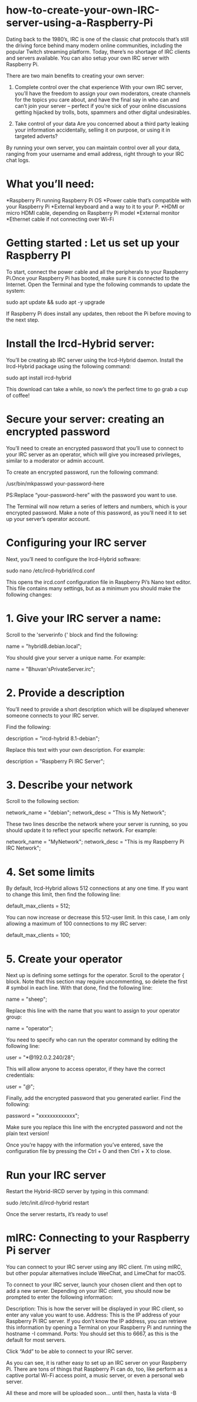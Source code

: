 # how-to-create-your-own-IRC-server-using-a-Raspberry-Pi
Dating back to the 1980’s, IRC is one of the classic chat protocols that’s still the driving force behind many modern online communities, including the popular Twitch streaming platform. Today, there’s no shortage of IRC clients and servers available. You can also setup your own IRC server with Raspberry Pi.


There are two main benefits to creating your own server:

1. Complete control over the chat experience
With your own IRC server, you’ll have the freedom to assign your own moderators, create channels for the topics you care about, and have the final say in who can and can’t join your server – perfect if you’re sick of your online discussions getting hijacked by trolls, bots, spammers and other digital undesirables.

2. Take control of your data
Are you concerned about a third party leaking your information accidentally, selling it on purpose, or using it in targeted adverts?

By running your own server, you can maintain control over all your data, ranging from your username and email address, right through to your IRC chat logs.



# What you’ll need:
*Raspberry Pi running Raspberry Pi OS
*Power cable that’s compatible with your Raspberry Pi
*External keyboard and a way to it to your P.
*HDMI or micro HDMI cable, depending on Raspberry Pi model
*External monitor
*Ethernet cable if not connecting over Wi-Fi

# Getting started : Let us set up your Raspberry PI
To start, connect the power cable and all the peripherals to your Raspberry Pi.Once your Raspberry Pi has booted, make sure it is connected to the Internet. Open the Terminal and type the following commands to update the system:

  sudo apt update && sudo apt -y upgrade
  
If Raspberry Pi does install any updates, then reboot the Pi before moving to the next step.

# Install the Ircd-Hybrid server:
You’ll be creating ab IRC server using the Ircd-Hybrid daemon. Install the Ircd-Hybrid package using the following command:

  sudo apt install ircd-hybrid
  
This download can take a while, so now’s the perfect time to go grab a cup of coffee!

# Secure your server: creating an encrypted password
You’ll need to create an encrypted password that you’ll use to connect to your IRC server as an operator, which will give you increased privileges, similar to a moderator or admin account.

To create an encrypted password, run the following command:

  /usr/bin/mkpasswd your-password-here
  
PS:Replace “your-password-here” with the password you want to use.

The Terminal will now return a series of letters and numbers, which is your encrypted password. Make a note of this password, as you’ll need it to set up your server’s operator account.

# Configuring your IRC server 
Next, you’ll need to configure the Ircd-Hybrid software:

  sudo nano /etc/ircd-hybrid/ircd.conf

This opens the ircd.conf configuration file in Raspberry Pi’s Nano text editor.
This file contains many settings, but as a minimum you should make the following changes:

# 1. Give your IRC server a name:
Scroll to the 'serverinfo {' block and find the following:

name = "hybrid8.debian.local";

You should give your server a unique name. For example:

name = "Bhuvan'sPrivateServer.irc";

# 2. Provide a description
You’ll need to provide a short description which will be displayed whenever someone connects to your IRC server.

Find the following:

description = "ircd-hybrid 8.1-debian";

Replace this text with your own description. For example:

description = "Raspberry Pi IRC Server";

# 3. Describe your network
Scroll to the following section:

network_name = "debian";
network_desc = "This is My Network";

These two lines describe the network where your server is running, so you should update it to reflect your specific network. For example:

network_name = "MyNetwork";
network_desc = "This is my Raspberry Pi IRC Network";

# 4. Set some limits
By default, Ircd-Hybrid allows 512 connections at any one time. If you want to change this limit, then find the following line:

default_max_clients = 512;

You can now increase or decrease this 512-user limit. In this case, I am only allowing a maximum of 100 connections to my IRC server:

default_max_clients = 100;

# 5. Create your operator
Next up is defining some settings for the operator. Scroll to the operator { block. Note that this section may require uncommenting, so delete the first # symbol in each line.
With that done, find the following line:

name = "sheep";

Replace this line with the name that you want to assign to your operator group:

name = "operator";

You need to specify who can run the operator command by editing the following line:

user = "*@192.0.2.240/28";

This will allow anyone to access operator, if they have the correct credentials:

user = "*@*";

Finally, add the encrypted password that you generated earlier. Find the following:

password = "xxxxxxxxxxxxx";

Make sure you replace this line with the encrypted password and not the plain text version!

Once you’re happy with the information you’ve entered, save the configuration file by pressing the Ctrl + O and then Ctrl + X to close.

# Run your IRC server
Restart the Hybrid-IRCD server by typing in this command:

  sudo /etc/init.d/ircd-hybrid restart

Once the server restarts, it’s ready to use!

# mIRC: Connecting to your Raspberry Pi server
You can connect to your IRC server using any IRC client. I’m using mIRC, but other popular alternatives include WeeChat, and LimeChat for macOS.

To connect to your IRC server, launch your chosen client and then opt to add a new server. Depending on your IRC client, you should now be prompted to enter the following information:

Description: This is how the server will be displayed in your IRC client, so enter any value you want to use.
Address: This is the IP address of your Raspberry Pi IRC server. If you don’t know the IP address, you can retrieve this information by opening a Terminal on your Raspberry Pi and running the hostname -I command.
Ports: You should set this to 6667, as this is the default for most servers.

Click “Add” to be able to connect to your IRC server.

As you can see, it is rather easy to set up an IRC server on your Raspberry Pi. There are tons of things that Raspberry Pi can do, too, like perform as a captive portal Wi-Fi access point, a music server, or even a personal web server. 

All these and more will be uploaded soon...
until then,
hasta la vista 
-B





  
  

